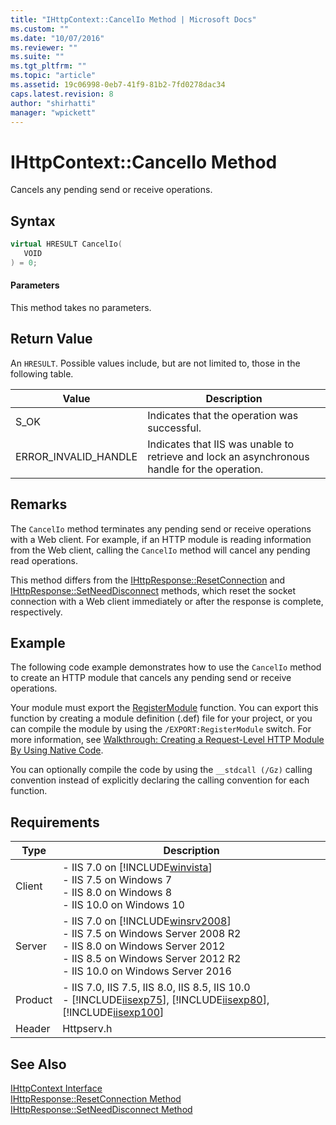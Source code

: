 ```yaml
---
title: "IHttpContext::CancelIo Method | Microsoft Docs"
ms.custom: ""
ms.date: "10/07/2016"
ms.reviewer: ""
ms.suite: ""
ms.tgt_pltfrm: ""
ms.topic: "article"
ms.assetid: 19c06998-0eb7-41f9-81b2-7fd0278dac34
caps.latest.revision: 8
author: "shirhatti"
manager: "wpickett"
---
```

# IHttpContext::CancelIo Method
Cancels any pending send or receive operations.  
  
## Syntax  
  
```cpp  
virtual HRESULT CancelIo(  
   VOID  
) = 0;  
```  
  
#### Parameters  
 This method takes no parameters.  
  
## Return Value  
 An `HRESULT`. Possible values include, but are not limited to, those in the following table.  
  
|Value|Description|  
|-----------|-----------------|  
|S_OK|Indicates that the operation was successful.|  
|ERROR_INVALID_HANDLE|Indicates that IIS was unable to retrieve and lock an asynchronous handle for the operation.|  
  
## Remarks  
 The `CancelIo` method terminates any pending send or receive operations with a Web client. For example, if an HTTP module is reading information from the Web client, calling the `CancelIo` method will cancel any pending read operations.  
  
 This method differs from the [IHttpResponse::ResetConnection](../../web-development-reference\native-code-api-reference/ihttpresponse-resetconnection-method.md) and [IHttpResponse::SetNeedDisconnect](../../web-development-reference\native-code-api-reference/ihttpresponse-setneeddisconnect-method.md) methods, which reset the socket connection with a Web client immediately or after the response is complete, respectively.  
  
## Example  
 The following code example demonstrates how to use the `CancelIo` method to create an HTTP module that cancels any pending send or receive operations.  
  
<!-- TODO: review snippet reference  [!CODE [IHttpContextCancelIo#1](IHttpContextCancelIo#1)]  -->  
  
 Your module must export the [RegisterModule](../../web-development-reference\native-code-api-reference/pfn-registermodule-function.md) function. You can export this function by creating a module definition (.def) file for your project, or you can compile the module by using the `/EXPORT:RegisterModule` switch. For more information, see [Walkthrough: Creating a Request-Level HTTP Module By Using Native Code](../../web-development-reference\native-code-development-overview\walkthrough-creating-a-request-level-http-module-by-using-native-code.md).  
  
 You can optionally compile the code by using the `__stdcall (/Gz)` calling convention instead of explicitly declaring the calling convention for each function.  
  
## Requirements  
  
|Type|Description|  
|----------|-----------------|  
|Client|-   IIS 7.0 on [!INCLUDE[winvista](../../wmi-provider/includes/winvista-md.md)]<br />-   IIS 7.5 on Windows 7<br />-   IIS 8.0 on Windows 8<br />-   IIS 10.0 on Windows 10|  
|Server|-   IIS 7.0 on [!INCLUDE[winsrv2008](../../wmi-provider/includes/winsrv2008-md.md)]<br />-   IIS 7.5 on Windows Server 2008 R2<br />-   IIS 8.0 on Windows Server 2012<br />-   IIS 8.5 on Windows Server 2012 R2<br />-   IIS 10.0 on Windows Server 2016|  
|Product|-   IIS 7.0, IIS 7.5, IIS 8.0, IIS 8.5, IIS 10.0<br />-   [!INCLUDE[iisexp75](../../web-development-reference/native-code-api-reference/includes/iisexp75-md.md)], [!INCLUDE[iisexp80](../../web-development-reference/native-code-api-reference/includes/iisexp80-md.md)], [!INCLUDE[iisexp100](../../web-development-reference/native-code-api-reference/includes/iisexp100-md.md)]|  
|Header|Httpserv.h|  
  
## See Also  
 [IHttpContext Interface](../../web-development-reference\native-code-api-reference/ihttpcontext-interface.md)   
 [IHttpResponse::ResetConnection Method](../../web-development-reference\native-code-api-reference/ihttpresponse-resetconnection-method.md)   
 [IHttpResponse::SetNeedDisconnect Method](../../web-development-reference\native-code-api-reference/ihttpresponse-setneeddisconnect-method.md)